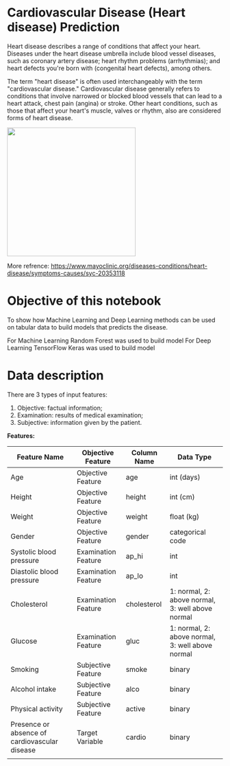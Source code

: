 # Cardiovascular Disease (Heart disease) Prediction

Heart disease describes a range of conditions that affect your heart. Diseases under the heart disease umbrella include blood vessel diseases, such as coronary artery disease; heart rhythm problems (arrhythmias); and heart defects you're born with (congenital heart defects), among others.

The term "heart disease" is often used interchangeably with the term "cardiovascular disease." Cardiovascular disease generally refers to conditions that involve narrowed or blocked blood vessels that can lead to a heart attack, chest pain (angina) or stroke. Other heart conditions, such as those that affect your heart's muscle, valves or rhythm, also are considered forms of heart disease.

<img src=https://www.mayoclinic.org/-/media/kcms/gbs/patient-consumer/images/2014/09/22/12/43/mcdc7_theheart.jpg, width="300" height="300">

More refrence:
https://www.mayoclinic.org/diseases-conditions/heart-disease/symptoms-causes/syc-20353118

# Objective of this notebook 

To show how Machine Learning and Deep Learning methods can be used on tabular data to build models that predicts the disease.

For Machine Learning Random Forest was used to build model
For Deep Learning TensorFlow Keras was used to build model

# Data description
There are 3 types of input features:

1. Objective: factual information;
2. Examination: results of medical examination;
3. Subjective: information given by the patient.


**Features:**

|Feature Name | Objective Feature | Column Name | Data Type|
|------|------|------|------|
|Age | Objective Feature | age | int (days)|
|Height | Objective Feature | height | int (cm) |
|Weight | Objective Feature | weight | float (kg) |
|Gender | Objective Feature | gender | categorical code |
|Systolic blood pressure | Examination Feature | ap_hi | int |
|Diastolic blood pressure | Examination Feature | ap_lo | int |
|Cholesterol | Examination Feature | cholesterol | 1: normal, 2: above normal, 3: well above normal |
|Glucose | Examination Feature | gluc | 1: normal, 2: above normal, 3: well above normal |
|Smoking | Subjective Feature | smoke | binary |
|Alcohol intake | Subjective Feature | alco | binary |
|Physical activity | Subjective Feature | active | binary |
|Presence or absence of cardiovascular disease | Target Variable | cardio | binary |
| | | | |
